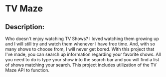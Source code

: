 # TV Maze
## Description:
Who doesn't enjoy watching TV Shows? I loved watching them growing up and I will still try and watch them whenever I have free time. And, with so many shows to choose from, I will never get bored. With this project that I've made, you can search up information regarding your favorite shows. All you need to do is type your show into the search bar and you will find a list of shows matching your search. This project includes utilization of the TV Maze API to function.
